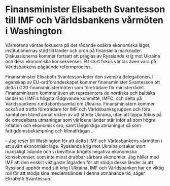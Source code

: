 # Finansminister Elisabeth Svantesson till IMF och Världsbankens vårmöten i Washington

Vårmötena väntas fokusera på det rådande osäkra ekonomiska läget, institutionernas stöd till länder och oron på finansiella marknader. Diskussionerna kommer fortsatt att präglas av Rysslands krig mot Ukraina och dess ekonomiska konsekvenser. Ett stort fokus väntas även vara på Världsbankens pågående reformprocess.

Finansminister Elisabeth Svantesson leder den svenska delegationen. I egenskap av EU\-ordförandeskapet kommer finansminister Svantesson att delta i G20\-finansministermöten som företrädare för ministerrådet. Finansministern kommer även att representera de nordiska och baltiska länderna i IMF:s högsta rådgivande kommitté, IMFC, och delta på Världsbankens rundabordssamtal om Ukraina. Finansministern kommer också att träffa företrädare för IMF och Världsbanksgruppen och föra samtal om bland annat vikten av att stödja Ukraina, utan att tappa fokus på de omedelbara utmaningar som världens länder står inför så som högre inflation och ekonomisk oro, samt långsiktiga utmaningar så som   fattigdomsbekämpning och klimatfrågan .

– Jag reser till Washington för att delta i IMF och Världsbankens vårmöten i ett svårt ekonomiskt läge. Rysslands krig mot Ukraina orsakar stort mänskligt lidande och vi bevittnar krigets negativa ekonomiska konsekvenser, som inte minst drabbar sårbara ekonomier. Jag håller med IMF att den enskilt viktigaste åtgärden för att stödja dessa länder är att Ryssland upphör med sitt krig i Ukraina. IMF och Världsbanken har en viktig roll för att stödja sina medlemsländer i denna utmanande tid, säger Elisabeth Svantesson.
